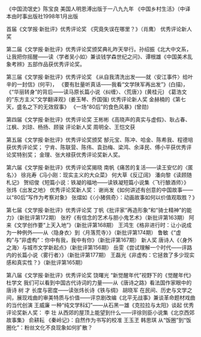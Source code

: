 
《中国流氓史》陈宝良
美国人明恩溥出版于一八九九年
《中国乡村生活》（中译本由时事出版社1998年1月出版

首届《文学报·新批评》优秀评论奖
《究竟失误在哪里？》（肖鹰）
优秀评论新人奖

第二届《文学报·新批评》优秀评论奖颁奖典礼昨天举行。孙绍振《北大中文系，让我把你摇醒——读〈学者吴小如〉兼谈钱学森世纪之问》、谭根雄《中国美术乱象考辨》五部作品获优秀评论奖。

第三届《文学报·新批评》优秀评论奖
《从自我清洗出发——就〈安江事件〉给叶辛的一封信》(何平)，
《要有肚量听真话——我看“文学陕军再出发”》(白描)，
《“华丽转身”的背后——读马原长篇小说〈纠缠〉、〈荒唐〉》(黄桂元)
《葛浩文的“东方主义”文学翻译观》(姜玉琴、乔国强)
优秀评论新人奖
金赫楠的《第七天，盛名之下的无效叙事》
《一场“80后”的食色风暴》(曾勋)

第四届《文学报·新批评》优秀评论奖
王彬彬《高晓声的真实与虚假》、耿占春、江枫、刘琼、杨扬、顾骏
评论新人奖
周明全、王恺文获

第五届《文学报·新批评》优秀评论奖颁奖
郜元宝、陈冲、哈金、陈希我、程德培获优秀评论奖；
宁肯、陈联营、陈伟、袁劲梅、梁鸿、余泽民、傅小平获优秀评论奖特别奖；
金理、张大禄获优秀评论奖新人奖。

第六届《文学报·新批评》优秀评论奖揭晓
南帆《痛苦的复活——读王安忆的〈匿名〉》
徐兆寿《冯小刚：现实主义的大众菜》
何大草《反辽阔》
潘向黎《读顾随札记》
贺绍俊《短篇小说：铁凝的福地——读铁凝短篇小说集〈飞行酿酒师〉》
张炜《出发之地》
优秀评论奖新人奖：
谢尚发《如何讲述有创意的中国故事——以“80后”写作为考察对象》
张熠如《〈小猪佩奇〉：动画故事如何以价值观取胜？》

第七届《文学报·新批评》优秀评论奖
丁帆《批评家“再造形象”和“骑士精神”的能力》（新批评第172期）
张柠《有信念的艺术与胆小鬼艺术》（新批评第163期）
阿来《文学创作要“上天入地”》（新批评第168期）
王鸿生《格非进行时：让小说成为一种例外——从〈隐身衣〉到〈月落荒寺〉》（新批评第174期）
鲁敏《“虚构”与“非虚构”：你中有我，我中有你》（新批评第167期）
新人奖
唐诗人《〈身外之海〉与城市文学新起点》（新批评第156期）
岳雯《尝试理解一个时代——评路内的长篇小说〈雾行者〉》（新批评第177期）
王磊光《非虚构：它拯救了多少现实感和真实性？》（新批评第165期）

第八届《文学报·新批评》优秀评论奖
饶曙光
“新觉醒年代”视野下的《觉醒年代》
杜学文
我们可以看到中国古代诗词的力量——从《唐诗之路》看法国作家眼中的唐诗
树  才
长度与密度——读张炜长诗《铁与绸》
胡晓军
在民间、历史与文学之间，展现戏曲的审美特质与价值——评京剧改编《北平无战事》兼谈革命题材戏曲的当代创演
王威廉
一种“纯文学科幻”——从石黑一雄《克拉拉与太阳》谈起
优秀评论奖新人奖：
李  壮
从西郊的屋顶上能望到什么——评徐则臣小说集《北京西郊故事集》
俞耕耘
《秦岭记》：自然作为书写的校准
王玉玊  韩思琪
从“饭圈”到“饭圈化”：粉丝文化不良现象如何扩散？
